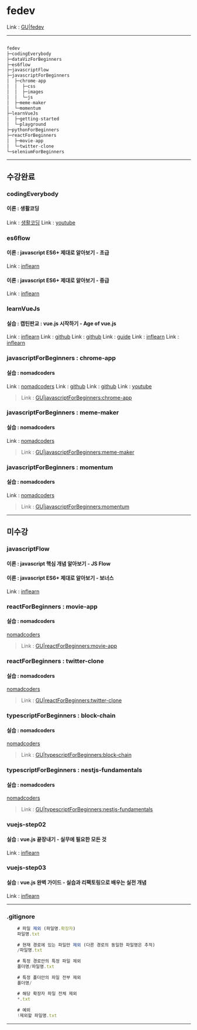 # fedev

Link : [GU|fedev](https://ioabcoi.github.io/fedev/ "fedev")

---------------------------

```javascript

fedev
├─codingEverybody
├─dataVizForBeginners
├─es6flow
├─javascriptFlow
├─javascriptForBeginners
│  ├─chrome-app
│  │  ├─css
│  │  ├─images
│  │  └─js
│  ├─meme-maker
│  └─momentum
├─learnVueJs
│  ├─getting-started
│  └─playground
├─pythonForBeginners
├─reactForBeginners
│  ├─movie-app
│  └─twitter-clone
└─seleniumForBeginners

```

---------------------------

## 수강완료

### codingEverybody
#### 이론 : 생활코딩

Link : [생활코딩](https://ioabcoi.github.io/fedev/ "생활코딩")
Link : [youtube](https://www.youtube.com/watch?v=PZIPsKgWJiw&list=PLuHgQVnccGMA4uSig3hCjl7wTDeyIeZVU "youtube")

### es6flow
#### 이론 : javascript ES6+ 제대로 알아보기 - 초급

Link : [inflearn](https://www.inflearn.com/course/ecmascript-6-flow/  "inflearn")

#### 이론 : javascript ES6+ 제대로 알아보기 - 중급

Link : [inflearn](https://www.inflearn.com/course/es6-2/ "inflearn")

### learnVueJs
#### 실습 : 캡틴판교 : vue.js 시작하기 - Age of vue.js

Link : [inflearn](https://www.inflearn.com/course/Age-of-Vuejs/ "inflearn")
Link : [github](https://github.com/joshua1988/learn-vue-js "github")
Link : [github](https://joshua1988.github.io/vue-camp/ "github")
Link : [guide](https://kr.vuejs.org/v2/guide/ "guide")
Link : [inflearn](https://www.inflearn.com/course/팀개발-깃-깃허브 "inflearn")
Link : [inflearn](http://www.yes24.com/Product/Goods/85382769?Acode=101 "inflearn")

### javascriptForBeginners : chrome-app
#### 실습 : nomadcoders

Link : [nomadcoders](https://nomadcoders.co/javascript-for-beginners "nomadcoders")
Link : [github](https://github.com/nomadcoders/js-basics "github")
Link : [github](https://github.com/nomadcoders/javascript-for-beginners "github")
Link : [youtube](https://www.youtube.com/watch?v=wUHncG3VwPw&list=PLLUCyU7SBaR7tOMe-ySJ5Uu1UlEBznxTr "youtube")
> Link : [GU|javascriptForBeginners:chrome-app](https://ioabcoi.github.io/fedev/javascriptForBeginners/chrome-app/index.html "GU")

### javascriptForBeginners : meme-maker
#### 실습 : nomadcoders

Link : [nomadcoders](https://nomadcoders.co/javascript-for-beginners-2 "nomadcoders")
> Link : [GU|javascriptForBeginners:meme-maker](https://ioabcoi.github.io/fedev/javascriptForBeginners/meme-maker/index.html "GU")

### javascriptForBeginners : momentum
#### 실습 : nomadcoders

Link : [nomadcoders](https://nomadcoders.co/javascript-for-beginners "nomadcoders")
> Link : [GU|javascriptForBeginners:momentum](https://ioabcoi.github.io/fedev/javascriptForBeginners/momentum/index.html "GU")

---------------------------

## 미수강

### javascriptFlow
#### 이론 : javascript 핵심 개념 알아보기 - JS Flow

#### 이론 : javascript ES6+ 제대로 알아보기 - 보너스

Link : [inflearn](https://www.inflearn.com/course/자바스크립트-es6-보너스/ "inflearn")

### reactForBeginners : movie-app
#### 실습 : nomadcoders

[nomadcoders](https://nomadcoders.co/react-for-beginners "nomadcoders")
> Link : [GU|reactForBeginners:movie-app](https://ioabcoi.github.io/fedev/reactForBeginners/movie-app/index.html "GU")

### reactForBeginners : twitter-clone
#### 실습 : nomadcoders

[nomadcoders](https://nomadcoders.co/nwitter "nomadcoders")
> Link : [GU|reactForBeginners:twitter-clone](https://ioabcoi.github.io/fedev/reactForBeginners/twitter-clone/index.html "GU")

### typescriptForBeginners : block-chain
#### 실습 : nomadcoders

[nomadcoders](https://nomadcoders.co/typescript-for-beginners "nomadcoders")
> Link : [GU|typescriptForBeginners:block-chain](https://ioabcoi.github.io/fedev/typescriptForBeginners/block-chain/index.html "GU")

### typescriptForBeginners : nestjs-fundamentals
#### 실습 : nomadcoders

[nomadcoders](https://nomadcoders.co/nestjs-fundamentals "nomadcoders")
> Link : [GU|typescriptForBeginners:nestjs-fundamentals](https://ioabcoi.github.io/fedev/typescriptForBeginners/nestjs-fundamentals/index.html "GU")

### vuejs-step02
#### 실습 : vue.js 끝장내기 - 실무에 필요한 모든 것

Link : [inflearn](https://www.inflearn.com/course/vue-js-끝내기-캡틴판교 "inflearn")

### vuejs-step03
#### 실습 : vue.js 완벽 가이드 - 실습과 리팩토링으로 배우는 실전 개념

Link : [inflearn](https://www.inflearn.com/course/vue-js "inflearn")

---------------------------

### .gitignore
```javascript
	# 파일 제외 (파일명.확장자)
	파일명.txt
	 
	# 현재 경로에 있는 파일만 제외 (다른 경로의 동일한 파일명은 추적)
	/파일명.txt
	 
	# 특정 경로안의 특정 파일 제외
	폴더명/파일명.txt
	 
	# 특정 폴더안의 파일 전부 제외
	폴더명/
	 
	# 해당 확장자 파일 전체 제외
	*.txt
	 
	# 예외
	!제외할 파일명.txt
```

---------------------------